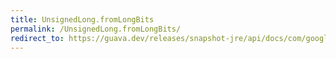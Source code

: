 ```yaml
---
title: UnsignedLong.fromLongBits
permalink: /UnsignedLong.fromLongBits/
redirect_to: https://guava.dev/releases/snapshot-jre/api/docs/com/google/common/primitives/UnsignedLong.html#fromLongBits-long-
---
```

